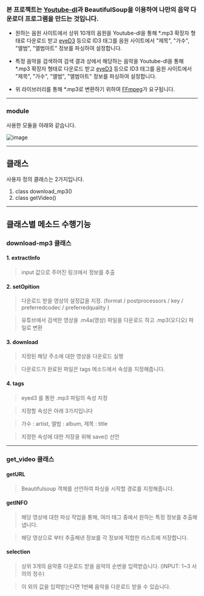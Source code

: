 ### 본 프로젝트는 [Youtube-dl](https://github.com/ytdl-org/youtube-dl)과 BeautifulSoup을 이용하여 나만의 음악 다운로더 프로그램을 만드는 것입니다.
      
- 원하는 음원 사이트에서 상위 10개의 음원을 Youtube-dl을 통해 *.mp3 확장자 형태로 다운로드 받고 [eyeD3](https://eyed3.readthedocs.io/en/latest/) 등으로 ID3 태그를 음원 사이트에서 "제목", "가수", "앨범", "앨범아트" 정보를 파싱하여 설정합니다.
    
- 특정 음악을 검색하여 검색 결과 상에서 해당하는 음악을 Youtube-dl을 통해 *.mp3 확장자 형태로 다운로드 받고 [eyeD3](https://eyed3.readthedocs.io/en/latest/) 등으로 ID3 태그를 음원 사이트에서 "제목", "가수", "앨범", "앨범아트" 정보를 파싱하여 설정합니다.
    
- 위 라이브러리를 통해 *.mp3로 변환하기 위하여 [FFmpeg](https://ffmpeg.org/)가 요구됩니다.

---

### module

사용한 모듈을 아래와 같습니다.

![image](https://user-images.githubusercontent.com/88240193/167802697-ea6aefe6-af92-45a1-a404-b5033f03c96b.png)




---

## 클래스

사용자 정의 클래스는 2가지입니다.

1. class download_mp3() 
2. class getVideo() 

---

## 클래스별 메소드 수행기능

### download-mp3 클래스

#### 1. extractInfo 

> input 값으로 주어진 링크에서 정보를 추출

#### 2. setOpition 

> 다운로드 받을 영상의 설정값을 지정. (format / postprocessors / key / preferredcodec / preferredquality ) 

> 유튜브에서 검색한 영상을 .m4a(영상) 파일을 다운로드 하고 .mp3(오디오) 파일로 변환

#### 3. download

> 지정된 해당 주소에 대한 영상을 다운로드 실행

> 다운로드가 완료된 파일은 tags 메소드에서 속성을 지정해줍니다.

#### 4. tags

> eyed3 를 통한 .mp3 파일의 속성 지정

> 지정할 속성은 아래 3가지입니다

> 가수 : artist, 엘범 : album, 제목 : title

> 지정한 속성에 대한 저장을 위해 save() 선언

---

### get_video 클래스


#### getURL

> Beautifulsoup 객체를 선언하여 파싱을 시작할 경로를 지정해줍니다.


#### getINFO

> 해당 영상에 대한 파싱 작업을 통해, 여러 태그 중에서 원하는 특정 정보를 추출해 냅니다.

> 해당 영상으로 부터 추출해낸 정보를 각 정보에 적합한 리스트에 저장합니다.


#### selection

> 상위 3개의 음악중 다운로드 받을 음악의 순번을 입력받습니다. (INPUT: 1~3 사의의 정수)

> 이 외의 값을 입력받는다면 1번째 음악을 다운로드 받을 수 있습니다.




























